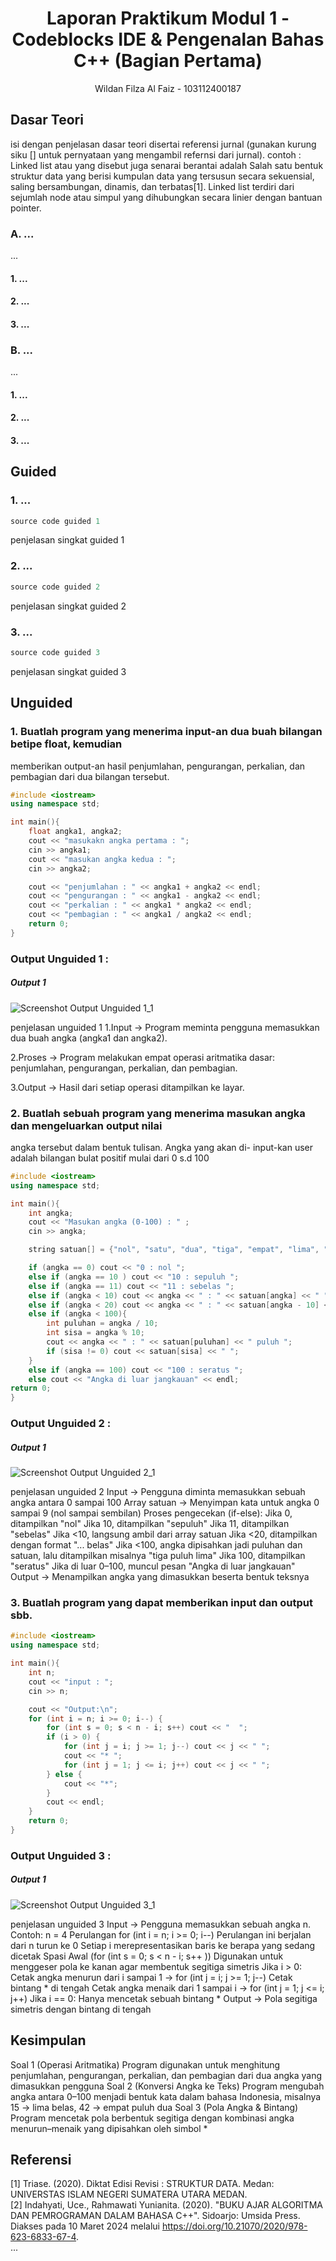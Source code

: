 # <h1 align="center">Laporan Praktikum Modul 1 - Codeblocks IDE & Pengenalan Bahas C++ (Bagian Pertama)</h1>
<p align="center">Wildan Filza Al Faiz - 103112400187</p>

## Dasar Teori
isi dengan penjelasan dasar teori disertai referensi jurnal (gunakan kurung siku [] untuk pernyataan yang mengambil refernsi dari jurnal).
contoh :
Linked list atau yang disebut juga senarai berantai adalah Salah satu bentuk struktur data yang berisi kumpulan data yang tersusun secara sekuensial, saling bersambungan, dinamis, dan terbatas[1]. Linked list terdiri dari sejumlah node atau simpul yang dihubungkan secara linier dengan bantuan pointer.

### A. ...<br/>
...
#### 1. ...
#### 2. ...
#### 3. ...

### B. ...<br/>
...
#### 1. ...
#### 2. ...
#### 3. ...

## Guided 

### 1. ...

```C++
source code guided 1
```
penjelasan singkat guided 1

### 2. ...

```C++
source code guided 2
```
penjelasan singkat guided 2

### 3. ...

```C++
source code guided 3
```
penjelasan singkat guided 3

## Unguided 

### 1.  Buatlah program yang menerima input-an dua buah bilangan betipe float, kemudian
memberikan output-an hasil penjumlahan, pengurangan, perkalian, dan pembagian dari dua
bilangan tersebut.

```C++
#include <iostream>
using namespace std;

int main(){
    float angka1, angka2;
    cout << "masukakn angka pertama : ";
    cin >> angka1;
    cout << "masukan angka kedua : ";
    cin >> angka2;

    cout << "penjumlahan : " << angka1 + angka2 << endl;
    cout << "pengurangan : " << angka1 - angka2 << endl;
    cout << "perkalian : " << angka1 * angka2 << endl;
    cout << "pembagian : " << angka1 / angka2 << endl;
    return 0;
}
```
### Output Unguided 1 :

##### Output 1
![Screenshot Output Unguided 1_1](https://github.com/wilfaiz/103112400187_Wildan-Filza-Al-Faiz/blob/main/Pertemuan1_Modul1/sssoal1.png)

penjelasan unguided 1 
1.Input → Program meminta pengguna memasukkan dua buah angka (angka1 dan angka2).

2.Proses → Program melakukan empat operasi aritmatika dasar: penjumlahan, pengurangan, perkalian, dan pembagian.

3.Output → Hasil dari setiap operasi ditampilkan ke layar.

### 2. Buatlah sebuah program yang menerima masukan angka dan mengeluarkan output nilai
angka tersebut dalam bentuk tulisan. Angka yang akan di- input-kan user adalah bilangan bulat
positif mulai dari 0 s.d 100

```C++
#include <iostream>
using namespace std;

int main(){
    int angka;
    cout << "Masukan angka (0-100) : " ; 
    cin >> angka;

    string satuan[] = {"nol", "satu", "dua", "tiga", "empat", "lima", "enam", "tujuh", "delapan", "sembilan"};

    if (angka == 0) cout << "0 : nol ";
    else if (angka == 10 ) cout << "10 : sepuluh ";
    else if (angka == 11) cout << "11 : sebelas ";
    else if (angka < 10) cout << angka << " : " << satuan[angka] << " ";
    else if (angka < 20) cout << angka << " : " << satuan[angka - 10] << " belas ";
    else if (angka < 100){
        int puluhan = angka / 10;
        int sisa = angka % 10;
        cout << angka << " : " << satuan[puluhan] << " puluh ";
        if (sisa != 0) cout << satuan[sisa] << " ";
    }
    else if (angka == 100) cout << "100 : seratus ";
    else cout << "Angka di luar jangkauan" << endl;
return 0;
}
```
### Output Unguided 2 :

##### Output 1
![Screenshot Output Unguided 2_1](https://github.com/wilfaiz/103112400187_Wildan-Filza-Al-Faiz/blob/main/Pertemuan1_Modul1/sssoal2.png)

penjelasan unguided 2
Input → Pengguna diminta memasukkan sebuah angka antara 0 sampai 100
Array satuan → Menyimpan kata untuk angka 0 sampai 9 (nol sampai sembilan)
Proses pengecekan (if-else):
Jika 0, ditampilkan "nol"
Jika 10, ditampilkan "sepuluh"
Jika 11, ditampilkan "sebelas"
Jika <10, langsung ambil dari array satuan
Jika <20, ditampilkan dengan format "... belas"
Jika <100, angka dipisahkan jadi puluhan dan satuan, lalu ditampilkan misalnya "tiga puluh lima"
Jika 100, ditampilkan "seratus"
Jika di luar 0–100, muncul pesan "Angka di luar jangkauan"
Output → Menampilkan angka yang dimasukkan beserta bentuk teksnya

### 3.  Buatlah program yang dapat memberikan input dan output sbb.

```C++
#include <iostream>
using namespace std;

int main(){
    int n;
    cout << "input : ";
    cin >> n;

    cout << "Output:\n";
    for (int i = n; i >= 0; i--) {
        for (int s = 0; s < n - i; s++) cout << "  ";
        if (i > 0) {
            for (int j = i; j >= 1; j--) cout << j << " ";
            cout << "* ";
            for (int j = 1; j <= i; j++) cout << j << " ";
        } else {
            cout << "*";
        }
        cout << endl;
    }
    return 0;
}
```
### Output Unguided 3 :

##### Output 1
![Screenshot Output Unguided 3_1](https://github.com/wilfaiz/103112400187_Wildan-Filza-Al-Faiz/blob/main/Pertemuan1_Modul1/sssoal2.png)

penjelasan unguided 3
Input → Pengguna memasukkan sebuah angka n.
Contoh: n = 4
Perulangan for (int i = n; i >= 0; i--)
Perulangan ini berjalan dari n turun ke 0
Setiap i merepresentasikan baris ke berapa yang sedang dicetak
Spasi Awal (for (int s = 0; s < n - i; s++ ))
Digunakan untuk menggeser pola ke kanan agar membentuk segitiga simetris
Jika i > 0:
Cetak angka menurun dari i sampai 1 → for (int j = i; j >= 1; j--)
Cetak bintang * di tengah
Cetak angka menaik dari 1 sampai i → for (int j = 1; j <= i; j++)
Jika i == 0:
Hanya mencetak sebuah bintang *
Output → Pola segitiga simetris dengan bintang di tengah

## Kesimpulan
Soal 1 (Operasi Aritmatika)
Program digunakan untuk menghitung penjumlahan, pengurangan, perkalian, dan pembagian dari dua angka yang dimasukkan pengguna
Soal 2 (Konversi Angka ke Teks)
Program mengubah angka antara 0–100 menjadi bentuk kata dalam bahasa Indonesia, misalnya 15 → lima belas, 42 → empat puluh dua
Soal 3 (Pola Angka & Bintang)
Program mencetak pola berbentuk segitiga dengan kombinasi angka menurun–menaik yang dipisahkan oleh simbol *

## Referensi
[1] Triase. (2020). Diktat Edisi Revisi : STRUKTUR DATA. Medan: UNIVERSTAS ISLAM NEGERI SUMATERA UTARA MEDAN. 
<br>[2] Indahyati, Uce., Rahmawati Yunianita. (2020). "BUKU AJAR ALGORITMA DAN PEMROGRAMAN DALAM BAHASA C++". Sidoarjo: Umsida Press. Diakses pada 10 Maret 2024 melalui https://doi.org/10.21070/2020/978-623-6833-67-4.
<br>...
